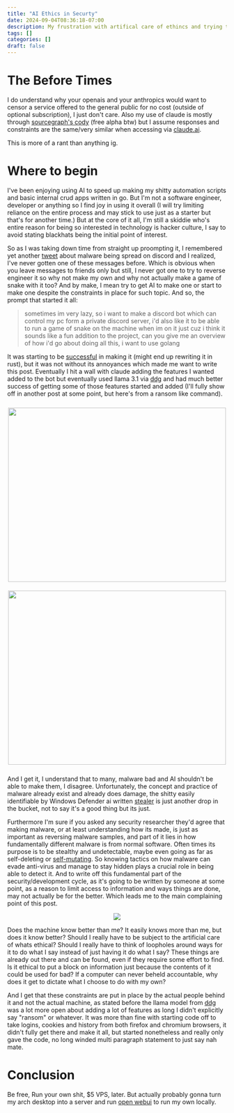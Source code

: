 ```yaml
---
title: "AI Ethics in Securty"
date: 2024-09-04T08:36:18-07:00
description: My frustration with artifical care of ethincs and trying to write malware with AI.
tags: []
categories: []
draft: false
---
```


# The Before Times

I do understand why your openais and your anthropics would want to censor a service offered to the general public for no cost (outside of optional subscription), I just don't care. Also my use of claude is mostly through [sourcegraph's cody](https://sourcegraph.com/cody/chat) (free alpha btw) but I assume responses and constraints are the same/very similar when accessing via [claude.ai](https://claude.ai). 

This is more of a rant than anything ig.

# Where to begin

I've been enjoying using AI to speed up making my shitty automation scripts and basic internal crud apps written in go. But I'm not a software engineer, developer or anything so I find joy in using it overall (I will try limiting reliance on the entire process and may stick to use just as a starter but that's for another time.) But at the core of it all, I'm still a skiddie who's entire reason for being so interested in technology is hacker culture, I say to avoid stating blackhats being the initial point of interest.

So as I was taking down time from straight up proompting it, I remembered yet another [tweet](https://x.com/Cptn_Sumi/status/1822888240925245812) about malware being spread on discord and I realized, I've never gotten one of these messages before. Which is obvious when you leave messages to friends only but still, I never got one to try to reverse engineer it so why not make my own and why not actually make a game of snake with it too? And by make, I mean try to get AI to make one or start to make one despite the constraints in place for such topic. And so, the prompt that started it all:

> sometimes im very lazy, so i want to make a discord bot which can control my pc form a private discord server, i'd also like it to be able to run a game of snake on the machine when im on it just cuz i think it sounds like a fun addition to the project, can you give me an overview of how i'd go about doing all this, i want to use golang 

It was starting to be [successful](https://x.com/grimmwtf/status/1830991641819181246) in making it (might end up rewriting it in rust), but it was not without its annoyances which made me want to write this post. Eventually I hit a wall with claude adding the features I wanted added to the bot but eventually used llama 3.1 via [ddg](https://duck.ai) and had much better success of getting some of those features started and added (I'll fully show off in another post at some point, but here's from a ransom like command).

<center>
  <div style="display: flex; justify-content: center;">
    <img src="/assets/ai-ethics/ransom-1.png" width="500" height="400" style="margin: 10px;">
  </div>
  <div style="display: flex; justify-content: center;">
    <img src="/assets/ai-ethics/ransom-2.png" width="500" height="400" style="margin: 10px;">
  </div>
</center>


And I get it, I understand that to many, malware bad and AI shouldn't be able to make them, I disagree. Unfortunately, the concept and practice of malware already exist and already does damage, the shitty easily identifiable by Windows Defender ai written [stealer](https://en.wikipedia.org/wiki/Infostealer) is just another drop in the bucket, not to say it's a good thing but its just. 

Furthermore I'm sure if you asked any security researcher they'd agree that making malware, or at least understanding how its made, is just as important as reversing malware samples, and part of it lies in how fundamentally different malware is from normal software. Often times its purpose is to be stealthy and undetectable, maybe even going as far as self-deleting or [self-mutating](https://en.wikipedia.org/wiki/Polymorphic_code). So knowing tactics on how malware can evade anti-virus and manage to stay hidden plays a crucial role in being able to detect it. And to write off this fundamental part of the security/development cycle, as it's going to be written by someone at some point, as a reason to limit access to information and ways things are done, may not actually be for the better. Which leads me to the main complaining point of this post.

<div style="display: flex; justify-content: center;">
    <img src="/assets/ai-ethics/tiptoe-tweet.png">
</div>

Does the machine know better than me? It easily knows more than me, but does it know better? Should I really have to be subject to the artificial care of whats ethical? Should I really have to think of loopholes around ways for it to do what I say instead of just having it do what I say? These things are already out there and can be found, even if they require some effort to find. Is it ethical to put a block on information just because the contents of it could be used for bad? If a computer can never beheld accountable, why does it get to dictate what I choose to do with my own?

And I get that these constraints are put in place by the actual people behind it and not the actual machine, as stated before the llama model from [ddg](https://duck.ai) was a lot more open about adding a lot of features as long I didn't explicitly say "ransom" or whatever. It was more than fine with starting code off to take logins, cookies and history from both firefox and chromium browsers, it didn't fully get there and make it all, but started nonetheless and really only gave the code, no long winded multi paragraph statement to just say nah mate.

# Conclusion

Be free, Run your own shit, $5 VPS, later. But actually probably gonna turn my arch desktop into a server and run [open webui](https://github.com/open-webui/open-webui) to run my own locally.
